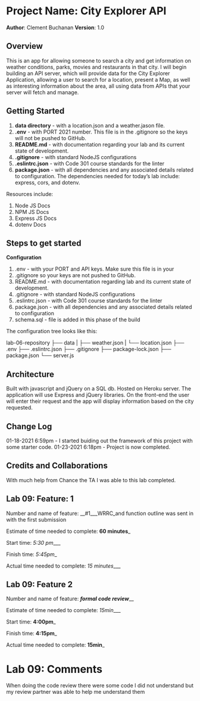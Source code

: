 # Project Name: City Explorer API

**Author**: Clement Buchanan
**Version**: 1.0

## Overview

This is an app for allowing someone to search a city and get information on weather conditions, parks, movies and restaurants in that city. I will begin building an API server, which will provide data for the City Explorer Application, allowing a user to search for a location, present a Map, as well as interesting information about the area, all using data from APIs that your server will fetch and manage.

## Getting Started

1. **data directory** - with a location.json and a weather.jason file.
1. **.env** - with PORT 2021 number. This file is in the .gitignore so the keys will not be pushed to GitHub.
1. **README.md** - with documentation regarding your lab and its current state of development.
1. **.gitignore** - with standard NodeJS configurations
1. **.eslintrc.json** - with Code 301 course standards for the linter
1. **package.json** - with all dependencies and any associated details related to configuration. The dependencies needed for today’s lab include: express, cors, and dotenv.

Resources include:

1. Node JS Docs
1. NPM JS Docs
1. Express JS Docs
1. dotenv Docs

## Steps to get started

__Configuration__

1. .env - with your PORT and API keys. Make sure this file is in your
1. .gitignore so your keys are not pushed to GitHub.
1. README.md - with documentation regarding lab and its current state of development.
1. .gitignore - with standard NodeJS configurations
1. .eslintrc.json - with Code 301 course standards for the linter
1. package.json - with all dependencies and any associated details related to configuration
1. schema.sql - file is added in this phase of the build

The configuration tree looks like this:

lab-06-repository
├── data
   |     ├── weather.json
   |     └── location.json
   ├── .env
   ├── .eslintrc.json
   ├── .gitignore
   ├── package-lock.json
   ├── package.json
   └── server.js

## Architecture

Built with javascript and jQuery on a SQL db. Hosted on Heroku server. The application will use Express and jQuery libraries. On the front-end the user will enter their request and the app will display information based on the city requested.

## Change Log

01-18-2021 6:59pm - I started buiding out the framework of this project with some starter code.
01-23-2021 6:18pm - Project is now completed.

## Credits and Collaborations

With much help from Chance the TA I was able to this lab completed.

## Lab 09: Feature: 1

Number and name of feature: __#1___WRRC_and function outline was sent in with the first submission

Estimate of time needed to complete: __60 minutes___

Start time: _5:30 pm____

Finish time: _5:45pm__

Actual time needed to complete: _15 minutes____

## Lab 09: Feature 2

Number and name of feature: ___formal code review_____

Estimate of time needed to complete: _15min____

Start time: __4:00pm___

Finish time: __4:15pm___

Actual time needed to complete: __15min___

# Lab 09: Comments

When doing the code review there were some code I  did not understand but my review partner was able to help me understand them
